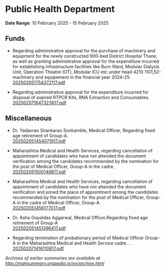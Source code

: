 # Public Health Department

**Date Range**: 10 February 2025 - 15 February 2025


## Funds
- Regarding administrative approval for  the purchase of machinery and equipment for the newly constructed 900-bed District Hospital Thane, as well as granting administrative approval for the expenditure incurred for establishing infrastructure facilities like Burn Ward, Modular Dialysis Unit, Operation Theatre (OT), Modular ICU etc under head 4210 1101,52-machinery and equipement in the financial year 2024-25\
  [202502051754372117.pdf](https://gr.maharashtra.gov.in/Site/Upload/Government%20Resolutions/English/202502051754372117.pdf)

- Regarding administrative approval for the expenditure incurred for disposal of expired RTPCR Kits, RNA Extraction and Consumables.\
  [202502071647323617.pdf](https://gr.maharashtra.gov.in/Site/Upload/Government%20Resolutions/English/202502071647323617.pdf)

## Miscellaneous
- Dr. Yadavrao Shankarao Sonkamble, Medical Officer, Regarding fixed age retirement of Group-A.\
  [202502051454071917.pdf](https://gr.maharashtra.gov.in/Site/Upload/Government%20Resolutions/English/202502051454071917.pdf)

- Maharashtra Medical and Health Services, regarding cancellation of appointment of candidates who have not attended the document verification among the candidates recommended by the nomination for the post of Medical Officer, Group-A in the cadre.\
  [202502051500149817.pdf](https://gr.maharashtra.gov.in/Site/Upload/Government%20Resolutions/English/202502051500149817.pdf)

- Maharashtra Medical and Health Services, regarding cancellation of appointment of candidates who have not attended the document verification and joined the place of appointment among the candidates recommended by the nomination for the post of Medical Officer, Group-A in the cadre of Medical Officer, Group-A.\
  [202502051456177017.pdf](https://gr.maharashtra.gov.in/Site/Upload/Government%20Resolutions/English/202502051456177017.pdf)

- Dr. Asha Gopaldas Aggarwal, Medical Officer,Regarding fixed age retirement of Group-A\
  [202502051451396417.pdf](https://gr.maharashtra.gov.in/Site/Upload/Government%20Resolutions/English/202502051451396417.pdf)

- Regarding termination of probationary period of Medical Officer Group-A in the Maharashtra Medical and Health Service cadre. . .\
  [202502071416110817.pdf](https://gr.maharashtra.gov.in/Site/Upload/Government%20Resolutions/English/202502071416110817.pdf)


*Archives of earlier summaries are available at http://mahsummary.orgpedia.in/en/archive.html*
